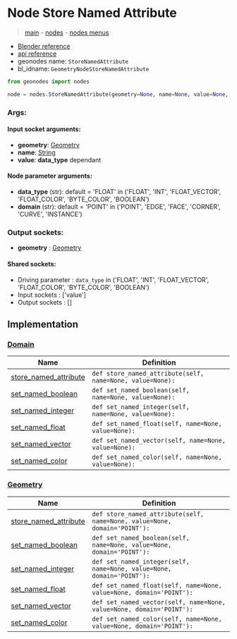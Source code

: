 # Node Store Named Attribute

> [main](../structure.md) - [nodes](nodes.md) - [nodes menus](nodes_menus.md)

- [Blender reference](https://docs.blender.org/manual/en/latest/modeling/geometry_nodes/attribute/store_named_attribute.html)
- [api reference](https://docs.blender.org/api/current/bpy.types.GeometryNodeStoreNamedAttribute.html)
- geonodes name: `StoreNamedAttribute`
- bl_idname: `GeometryNodeStoreNamedAttribute`

```python
from geonodes import nodes

node = nodes.StoreNamedAttribute(geometry=None, name=None, value=None, data_type='FLOAT', domain='POINT')
```

### Args:

#### Input socket arguments:

- **geometry**: [Geometry](Geometry.md)
- **name**: [String](String.md)
- **value**: **data_type** dependant

#### Node parameter arguments:

- **data_type** (str): default = 'FLOAT' in ('FLOAT', 'INT', 'FLOAT_VECTOR', 'FLOAT_COLOR', 'BYTE_COLOR', 'BOOLEAN')
- **domain** (str): default = 'POINT' in ('POINT', 'EDGE', 'FACE', 'CORNER', 'CURVE', 'INSTANCE')

### Output sockets:

- **geometry** : [Geometry](Geometry.md)

#### Shared sockets:

- Driving parameter : ``data_type`` in ('FLOAT', 'INT', 'FLOAT_VECTOR', 'FLOAT_COLOR', 'BYTE_COLOR', 'BOOLEAN')
- Input sockets  : ['value']
- Output sockets : []
## Implementation

### [Domain](Domain.md)

| Name | Definition |
|------|------------|
 | [store_named_attribute](Domain.md#store_named_attribute) | `def store_named_attribute(self, name=None, value=None):` |
 | [set_named_boolean](Domain.md#set_named_boolean) | `def set_named_boolean(self, name=None, value=None):` |
 | [set_named_integer](Domain.md#set_named_integer) | `def set_named_integer(self, name=None, value=None):` |
 | [set_named_float](Domain.md#set_named_float) | `def set_named_float(self, name=None, value=None):` |
 | [set_named_vector](Domain.md#set_named_vector) | `def set_named_vector(self, name=None, value=None):` |
 | [set_named_color](Domain.md#set_named_color) | `def set_named_color(self, name=None, value=None):` |

### [Geometry](Geometry.md)

| Name | Definition |
|------|------------|
 | [store_named_attribute](Geometry.md#store_named_attribute) | `def store_named_attribute(self, name=None, value=None, domain='POINT'):` |
 | [set_named_boolean](Geometry.md#set_named_boolean) | `def set_named_boolean(self, name=None, value=None, domain='POINT'):` |
 | [set_named_integer](Geometry.md#set_named_integer) | `def set_named_integer(self, name=None, value=None, domain='POINT'):` |
 | [set_named_float](Geometry.md#set_named_float) | `def set_named_float(self, name=None, value=None, domain='POINT'):` |
 | [set_named_vector](Geometry.md#set_named_vector) | `def set_named_vector(self, name=None, value=None, domain='POINT'):` |
 | [set_named_color](Geometry.md#set_named_color) | `def set_named_color(self, name=None, value=None, domain='POINT'):` |


